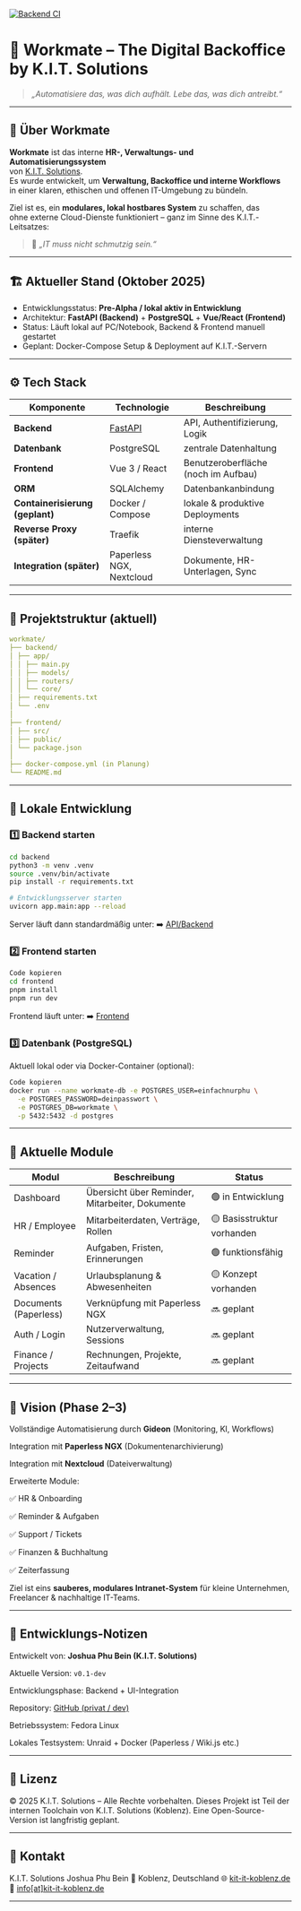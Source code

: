 [![Backend CI](https://github.com/commanderphu/workmate/actions/workflows/ci.yml/badge.svg)](https://github.com/commanderphu/workmate/actions/workflows/ci.yml)

# 🧠 Workmate – The Digital Backoffice by K.I.T. Solutions 

> *„Automatisiere das, was dich aufhält. Lebe das, was dich antreibt.“*  

---

## 📖 Über Workmate

**Workmate** ist das interne **HR-, Verwaltungs- und Automatisierungssystem**  
von [K.I.T. Solutions](https://kit-it-koblenz.de).  
Es wurde entwickelt, um **Verwaltung, Backoffice und interne Workflows**  
in einer klaren, ethischen und offenen IT-Umgebung zu bündeln.  

Ziel ist es, ein **modulares, lokal hostbares System** zu schaffen, das  
ohne externe Cloud-Dienste funktioniert – ganz im Sinne des K.I.T.-Leitsatzes:  
> 🧩 *„IT muss nicht schmutzig sein.“*

---

## 🏗️ Aktueller Stand (Oktober 2025)

- Entwicklungsstatus: **Pre-Alpha / lokal aktiv in Entwicklung**
- Architektur: **FastAPI (Backend)** + **PostgreSQL** + **Vue/React (Frontend)**
- Status: Läuft lokal auf PC/Notebook, Backend & Frontend manuell gestartet
- Geplant: Docker-Compose Setup & Deployment auf K.I.T.-Servern

---

## ⚙️ Tech Stack

| Komponente | Technologie | Beschreibung |
|-------------|--------------|---------------|
| **Backend** | [FastAPI](https://fastapi.tiangolo.com/) | API, Authentifizierung, Logik |
| **Datenbank** | PostgreSQL | zentrale Datenhaltung |
| **Frontend** | Vue 3 / React | Benutzeroberfläche (noch im Aufbau) |
| **ORM** | SQLAlchemy | Datenbankanbindung |
| **Containerisierung (geplant)** | Docker / Compose | lokale & produktive Deployments |
| **Reverse Proxy (später)** | Traefik | interne Diensteverwaltung |
| **Integration (später)** | Paperless NGX, Nextcloud | Dokumente, HR-Unterlagen, Sync |

---

## 📂 Projektstruktur (aktuell)

```yaml
workmate/
├── backend/
│ ├── app/
│ │ ├── main.py
│ │ ├── models/
│ │ ├── routers/
│ │ └── core/
│ ├── requirements.txt
│ └── .env
│
├── frontend/
│ ├── src/
│ ├── public/
│ └── package.json
│
├── docker-compose.yml (in Planung)
└── README.md
```


---

## 🚀 Lokale Entwicklung

### 1️⃣ Backend starten

```bash
cd backend
python3 -m venv .venv
source .venv/bin/activate
pip install -r requirements.txt

# Entwicklungsserver starten
uvicorn app.main:app --reload
```

Server läuft dann standardmäßig unter:
➡️ [API/Backend](http://127.0.0.1:8000/docs)

### 2️⃣ Frontend starten

```bash
Code kopieren
cd frontend
pnpm install
pnpm run dev
```

Frontend läuft unter:
➡️ [Frontend](http://127.0.0.1:5173)

### 3️⃣ Datenbank (PostgreSQL)

Aktuell lokal oder via Docker-Container (optional):

```bash
Code kopieren
docker run --name workmate-db -e POSTGRES_USER=einfachnurphu \
  -e POSTGRES_PASSWORD=deinpasswort \
  -e POSTGRES_DB=workmate \
  -p 5432:5432 -d postgres
```  
---

## 🧩 Aktuelle Module

Modul | Beschreibung | Status
|-----|-----|------|
Dashboard | Übersicht über Reminder, Mitarbeiter, Dokumente | 🟢 in Entwicklung
HR / Employee | Mitarbeiterdaten, Verträge, Rollen | 🟡 Basisstruktur vorhanden
Reminder | Aufgaben, Fristen, Erinnerungen | 🟢 funktionsfähig
Vacation / Absences | Urlaubsplanung & Abwesenheiten | 🟡 Konzept vorhanden
Documents (Paperless) | Verknüpfung mit Paperless NGX | 🔜 geplant
Auth / Login | Nutzerverwaltung, Sessions | 🔜 geplant
Finance / Projects | Rechnungen, Projekte, Zeitaufwand |🔜 geplant

---

## 🧠 Vision (Phase 2–3)

Vollständige Automatisierung durch **Gideon** (Monitoring, KI, Workflows)

Integration mit **Paperless NGX** (Dokumentenarchivierung)

Integration mit **Nextcloud** (Dateiverwaltung)

Erweiterte Module:

✅ HR & Onboarding

✅ Reminder & Aufgaben

✅ Support / Tickets

✅ Finanzen & Buchhaltung

✅ Zeiterfassung

Ziel ist eins **sauberes, modulares Intranet-System** für kleine Unternehmen,
Freelancer & nachhaltige IT-Teams.

---

## 🧰 Entwicklungs-Notizen

Entwickelt von: **Joshua Phu Bein (K.I.T. Solutions)**

Aktuelle Version: `v0.1-dev`

Entwicklungsphase: Backend + UI-Integration

Repository: [GitHub (privat / dev)](https://github.com/commanderphu/workmate)

Betriebssystem: Fedora Linux

Lokales Testsystem: Unraid + Docker (Paperless / Wiki.js etc.)

---

## 🧾 Lizenz

© 2025 K.I.T. Solutions – Alle Rechte vorbehalten.
Dieses Projekt ist Teil der internen Toolchain von K.I.T. Solutions (Koblenz).
Eine Open-Source-Version ist langfristig geplant.

---

## 💬 Kontakt

K.I.T. Solutions
Joshua Phu Bein
📍 Koblenz, Deutschland
🌐 [kit-it-koblenz.de](https://kit-it-koblenz.de)
📧 [info[at]kit-it-koblenz.de](mailto://info@kit-it-koblenz.de)

---
